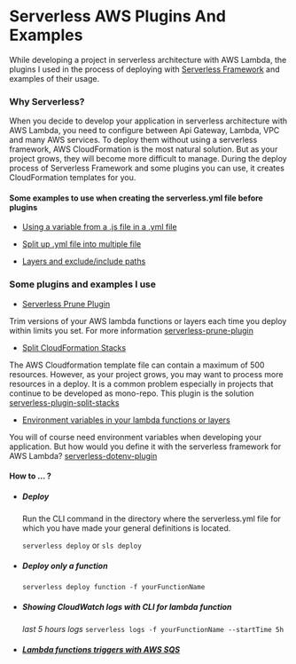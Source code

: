 
  

# Serverless AWS Plugins And Examples

  

  

While developing a project in serverless architecture with AWS Lambda, the plugins I used in the process of deploying with [Serverless Framework](https://www.serverless.com/) and examples of their usage.

  

  

### Why Serverless?

  

When you decide to develop your application in serverless architecture with AWS Lambda, you need to configure between Api Gateway, Lambda, VPC and many AWS services. To deploy them without using a serverless framework, AWS CloudFormation is the most natural solution. But as your project grows, they will become more difficult to manage. During the deploy process of Serverless Framework and some plugins you can use, it creates CloudFormation templates for you.

  

  

#### Some examples to use when creating the serverless.yml file before plugins

  

  

-  [Using a variable from a .js file in a .yml file](./using-variables-in-yml-file)

  

-  [Split up .yml file into multiple file](./split-up-yml-file-into-multiple-file)

  

-  [Layers and exclude/include paths](./layers-exclude-include-paths)

  

  

### Some plugins and examples I use

  

  

-  [Serverless Prune Plugin](./serverless-prune-plugin-example)

  

Trim versions of your AWS lambda functions or layers each time you deploy within limits you set. For more information [serverless-prune-plugin](https://github.com/claygregory/serverless-prune-plugin)

  

  

-  [Split CloudFormation Stacks](./serverless-split-stacks-example)

  

The AWS Cloudformation template file can contain a maximum of 500 resources. However, as your project grows, you may want to process more resources in a deploy. It is a common problem especially in projects that continue to be developed as mono-repo. This plugin is the solution [serverless-plugin-split-stacks](https://github.com/dougmoscrop/serverless-plugin-split-stacks)

  

  

-  [Environment variables in your lambda functions or layers](./serverless-dotenv-plugin-example)

  

You will of course need environment variables when developing your application. But how would you define it with the serverless framework for AWS Lambda? [serverless-dotenv-plugin](./serverless-dotenv-plugin-example)

  

  

#### How to ... ?

  

- ##### Deploy

	Run the CLI command in the directory where the serverless.yml file for which you have made your general definitions is located.

  

	`serverless deploy`
		or
	`sls deploy`

 - ##### Deploy only a function
 
	 `serverless deploy function -f yourFunctionName`
 
 - ##### Showing CloudWatch logs with CLI for lambda function

	*last 5 hours logs*
	`serverless logs -f yourFunctionName --startTime 5h`

 - ##### [Lambda functions triggers with AWS SQS](./lambda-functions-triggers-with-sqs)


